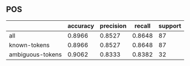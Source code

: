 
## POS

|                  | accuracy | precision | recall | support |
|------------------|----------|-----------|--------|---------|
| all              | 0.8966   | 0.8527    | 0.8648 | 87      |
| known-tokens     | 0.8966   | 0.8527    | 0.8648 | 87      |
| ambiguous-tokens | 0.9062   | 0.8333    | 0.8382 | 32      |

